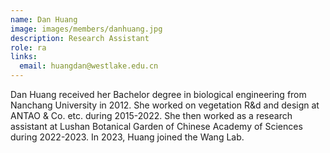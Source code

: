 ```yaml
---
name: Dan Huang
image: images/members/danhuang.jpg
description: Research Assistant
role: ra
links:
  email: huangdan@westlake.edu.cn
---
```


Dan Huang received her Bachelor degree in biological engineering from Nanchang University in 2012. She worked on vegetation R&d and design at ANTAO & Co. etc. during 2015-2022. She then worked as a research assistant at Lushan Botanical Garden of Chinese Academy of Sciences during 2022-2023. In 2023, Huang joined the Wang Lab.
